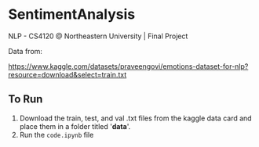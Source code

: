 # SentimentAnalysis
NLP - CS4120 @ Northeastern University | Final Project

Data from: 

https://www.kaggle.com/datasets/praveengovi/emotions-dataset-for-nlp?resource=download&select=train.txt

## To Run
1. Download the train, test, and val .txt files from the kaggle data card and place them in a folder titled '**data**'.
2. Run the ```code.ipynb``` file
